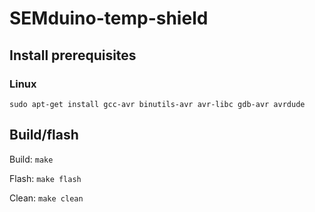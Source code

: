 # SEMduino-temp-shield
## Install prerequisites
### Linux
```
sudo apt-get install gcc-avr binutils-avr avr-libc gdb-avr avrdude
```

## Build/flash
Build: `make`

Flash: `make flash`

Clean: `make clean`
